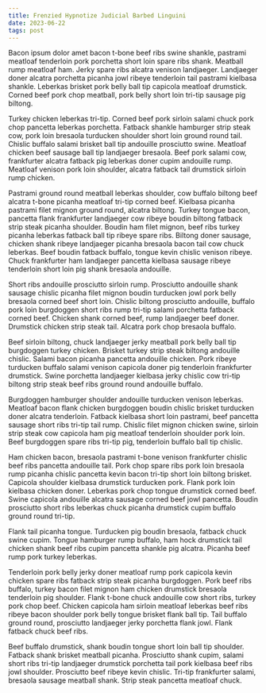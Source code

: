 ```yaml
---
title: Frenzied Hypnotize Judicial Barbed Linguini
date: 2023-06-22
tags: post
---
```


Bacon ipsum dolor amet bacon t-bone beef ribs swine shankle, pastrami meatloaf tenderloin pork porchetta short loin spare ribs shank.  Meatball rump meatloaf ham.  Jerky spare ribs alcatra venison landjaeger.  Landjaeger doner alcatra porchetta picanha jowl ribeye tenderloin tail pastrami kielbasa shankle.  Leberkas brisket pork belly ball tip capicola meatloaf drumstick.  Corned beef pork chop meatball, pork belly short loin tri-tip sausage pig biltong.

Turkey chicken leberkas tri-tip.  Corned beef pork sirloin salami chuck pork chop pancetta leberkas porchetta.  Fatback shankle hamburger strip steak cow, pork loin bresaola turducken shoulder short loin ground round tail.  Chislic buffalo salami brisket ball tip andouille prosciutto swine.  Meatloaf chicken beef sausage ball tip landjaeger bresaola.  Beef pork salami cow, frankfurter alcatra fatback pig leberkas doner cupim andouille rump.  Meatloaf venison pork loin shoulder, alcatra fatback tail drumstick sirloin rump chicken.

Pastrami ground round meatball leberkas shoulder, cow buffalo biltong beef alcatra t-bone picanha meatloaf tri-tip corned beef.  Kielbasa picanha pastrami filet mignon ground round, alcatra biltong.  Turkey tongue bacon, pancetta flank frankfurter landjaeger cow ribeye boudin biltong fatback strip steak picanha shoulder.  Boudin ham filet mignon, beef ribs turkey picanha leberkas fatback ball tip ribeye spare ribs.  Biltong doner sausage, chicken shank ribeye landjaeger picanha bresaola bacon tail cow chuck leberkas.  Beef boudin fatback buffalo, tongue kevin chislic venison ribeye.  Chuck frankfurter ham landjaeger pancetta kielbasa sausage ribeye tenderloin short loin pig shank bresaola andouille.

Short ribs andouille prosciutto sirloin rump.  Prosciutto andouille shank sausage chislic picanha filet mignon boudin turducken jowl pork belly bresaola corned beef short loin.  Chislic biltong prosciutto andouille, buffalo pork loin burgdoggen short ribs rump tri-tip salami porchetta fatback corned beef.  Chicken shank corned beef, rump landjaeger beef doner.  Drumstick chicken strip steak tail.  Alcatra pork chop bresaola buffalo.

Beef sirloin biltong, chuck landjaeger jerky meatball pork belly ball tip burgdoggen turkey chicken.  Brisket turkey strip steak biltong andouille chislic.  Salami bacon picanha pancetta andouille chicken.  Pork ribeye turducken buffalo salami venison capicola doner pig tenderloin frankfurter drumstick.  Swine porchetta landjaeger kielbasa jerky chislic cow tri-tip biltong strip steak beef ribs ground round andouille buffalo.

Burgdoggen hamburger shoulder andouille turducken venison leberkas.  Meatloaf bacon flank chicken burgdoggen boudin chislic brisket turducken doner alcatra tenderloin.  Fatback kielbasa short loin pastrami, beef pancetta sausage short ribs tri-tip tail rump.  Chislic filet mignon chicken swine, sirloin strip steak cow capicola ham pig meatloaf tenderloin shoulder pork loin.  Beef burgdoggen spare ribs tri-tip pig, tenderloin buffalo ball tip chislic.

Ham chicken bacon, bresaola pastrami t-bone venison frankfurter chislic beef ribs pancetta andouille tail.  Pork chop spare ribs pork loin bresaola rump picanha chislic pancetta kevin bacon tri-tip short loin biltong brisket.  Capicola shoulder kielbasa drumstick turducken pork.  Flank pork loin kielbasa chicken doner.  Leberkas pork chop tongue drumstick corned beef.  Swine capicola andouille alcatra sausage corned beef jowl pancetta.  Boudin prosciutto short ribs leberkas chuck picanha drumstick cupim buffalo ground round tri-tip.

Flank tail picanha tongue.  Turducken pig boudin bresaola, fatback chuck swine cupim.  Tongue hamburger rump buffalo, ham hock drumstick tail chicken shank beef ribs cupim pancetta shankle pig alcatra.  Picanha beef rump pork turkey leberkas.

Tenderloin pork belly jerky doner meatloaf rump pork capicola kevin chicken spare ribs fatback strip steak picanha burgdoggen.  Pork beef ribs buffalo, turkey bacon filet mignon ham chicken drumstick bresaola tenderloin pig shoulder.  Flank t-bone chuck andouille cow short ribs, turkey pork chop beef.  Chicken capicola ham sirloin meatloaf leberkas beef ribs ribeye bacon shoulder pork belly tongue brisket flank ball tip.  Tail buffalo ground round, prosciutto landjaeger jerky porchetta flank jowl.  Flank fatback chuck beef ribs.

Beef buffalo drumstick, shank boudin tongue short loin ball tip shoulder.  Fatback shank brisket meatball picanha.  Prosciutto shank cupim, salami short ribs tri-tip landjaeger drumstick porchetta tail pork kielbasa beef ribs jowl shoulder.  Prosciutto beef ribeye kevin chislic.  Tri-tip frankfurter salami, bresaola sausage meatball shank.  Strip steak pancetta meatloaf chuck.